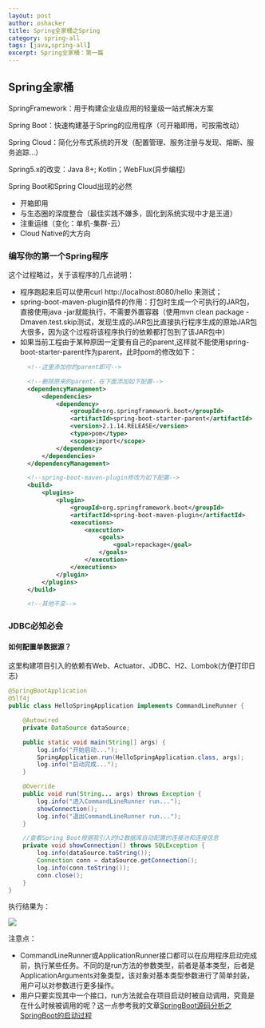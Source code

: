 ```yaml
---
layout: post 
author: oshacker
title: Spring全家桶之Spring
category: spring-all
tags: [java,spring-all]
excerpt: Spring全家桶：第一篇
---
```


## Spring全家桶

SpringFramework：用于构建企业级应用的轻量级一站式解决方案

Spring Boot：快速构建基于Spring的应用程序（可开箱即用，可按需改动）

Spring Cloud：简化分布式系统的开发（配置管理、服务注册与发现、熔断、服务追踪...）

Spring5.x的改变：Java 8+; Kotlin；WebFlux(异步编程)

Spring Boot和Spring Cloud出现的必然
+ 开箱即用
+ 与生态圈的深度整合（最佳实践不嫌多，固化到系统实现中才是王道）
+ 注重运维（变化：单机-集群-云）
+ Cloud Native的大方向

### 编写你的第一个Spring程序

这个过程略过，关于该程序的几点说明：
+ 程序跑起来后可以使用curl http://localhost:8080/hello 来测试；
+ spring-boot-maven-plugin插件的作用：打包时生成一个可执行的JAR包，直接使用java -jar就能执行，不需要外置容器（使用mvn clean package -Dmaven.test.skip测试，发现生成的JAR包比直接执行程序生成的原始JAR包大很多，因为这个过程将该程序执行的依赖都打包到了该JAR包中）
+ 如果当前工程由于某种原因一定要有自己的parent,这样就不能使用spring-boot-starter-parent作为parent，此时pom的修改如下：
  ```xml
    <!--这里添加你的parent即可-->

    <!--删除原来的parent，在下面添加如下配置-->
    <dependencyManagement>
		<dependencies>
			<dependency>
				<groupId>org.springframework.boot</groupId>
				<artifactId>spring-boot-starter-parent</artifactId>
				<version>2.1.14.RELEASE</version>
				<type>pom</type>
				<scope>import</scope>
			</dependency>
		</dependencies>
	</dependencyManagement>

    <!--spring-boot-maven-plugin修改为如下配置-->
    <build>
		<plugins>
			<plugin>
				<groupId>org.springframework.boot</groupId>
				<artifactId>spring-boot-maven-plugin</artifactId>
				<executions>
					<execution>
						<goals>
							<goal>repackage</goal>
						</goals>
					</execution>
				</executions>
			</plugin>
		</plugins>
	</build>

    <!--其他不变-->
  ```

### JDBC必知必会

#### 如何配置单数据源？

这里构建项目引入的依赖有Web、Actuator、JDBC、H2、Lombok(方便打印日志)
```java
@SpringBootApplication
@Slf4j
public class HelloSpringApplication implements CommandLineRunner {

	@Autowired
	private DataSource dataSource;

	public static void main(String[] args) {
		log.info("开始启动...");
		SpringApplication.run(HelloSpringApplication.class, args);
		log.info("启动完成...");
	}

	@Override
	public void run(String... args) throws Exception {
		log.info("进入CommandLineRunner run...");
		showConnection();
		log.info("退出CommandLineRunner run...");
	}

	//查看Spring Boot根据我引入的h2数据库自动配置的连接池和连接信息
	private void showConnection() throws SQLException {
		log.info(dataSource.toString());
		Connection conn = dataSource.getConnection();
		log.info(conn.toString());
		conn.close();
	}
}
```

执行结果为：

![](https://www.coderap.cn/assets/images/2020/05/commandlinerunner.png)

注意点：
+ CommandLineRunner或ApplicationRunner接口都可以在应用程序启动完成前，执行某些任务。不同的是run方法的参数类型，前者是基本类型，后者是ApplicationArguments对象类型，该对象对基本类型参数进行了简单封装，用户可以对参数进行更多操作。
+ 用户只要实现其中一个接口，run方法就会在项目启动时被自动调用，究竟是在什么时候被调用的呢？这一点参考我的文章[SpringBoot源码分析之SpringBoot的启动过程](2020-05-19-SpringBoot源码分析之SpringBoot的启动过程.md)




